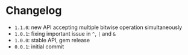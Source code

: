 # Changelog

* `1.1.0`: new API accepting multiple bitwise operation simultaneously
* `1.0.1`: fixing important issue in `^`, `|` and `&`
* `1.0.0`: stable API, gem release
* `0.0.1`: initial commit
